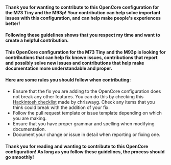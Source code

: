 #### Thank you for wanting to contribute to this OpenCore configuration for the M73 Tiny and the M93p! Your contribution can help solve important issues with this configuration, and can help make people's experiences better!

#### Following these guidelines shows that you respect my time and want to create a helpful contribution.

#### This OpenCore configuration for the M73 Tiny and the M93p is looking for contributions that can help fix known issues, contributions that report and possibly solve new issues and contributions that help make documentation more understandable and proper.

#### Here are some rules you should follow when contributing:
* Ensure that the fix you are adding to the OpenCore configuration does not break any other features. You can do this by checking this [Hackintosh checklist](https://chriswayg.gitbook.io/opencore-visual-beginners-guide/step-by-step/hackintosh-checklist) made by chriswayg. Check any items that you think could break with the addition of your fix.
* Follow the pull request template or issue template depending on which you are making.
* Ensure that you have proper grammar and spelling when modifying documentation.
* Document your change or issue in detail when reporting or fixing one.

#### Thank you for reading and wanting to contribute to this OpenCore configuration! As long as you follow these guidelines, the process should go smoothly!
